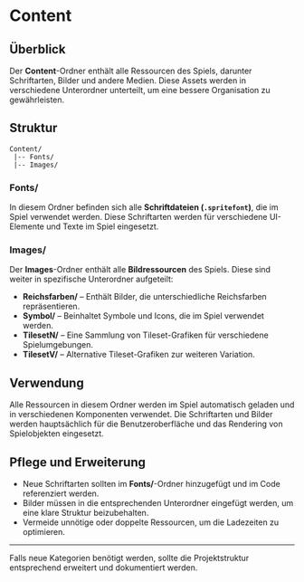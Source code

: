 ﻿# Content

## Überblick
Der **Content**-Ordner enthält alle Ressourcen des Spiels, darunter Schriftarten, Bilder und andere Medien. Diese Assets werden in verschiedene Unterordner unterteilt, um eine bessere Organisation zu gewährleisten.

## Struktur

```
Content/
 |-- Fonts/
 |-- Images/
```

### **Fonts/**
In diesem Ordner befinden sich alle **Schriftdateien (`.spritefont`)**, die im Spiel verwendet werden. Diese Schriftarten werden für verschiedene UI-Elemente und Texte im Spiel eingesetzt.

### **Images/**
Der **Images**-Ordner enthält alle **Bildressourcen** des Spiels. Diese sind weiter in spezifische Unterordner aufgeteilt:

- **Reichsfarben/** – Enthält Bilder, die unterschiedliche Reichsfarben repräsentieren.
- **Symbol/** – Beinhaltet Symbole und Icons, die im Spiel verwendet werden.
- **TilesetN/** – Eine Sammlung von Tileset-Grafiken für verschiedene Spielumgebungen.
- **TilesetV/** – Alternative Tileset-Grafiken zur weiteren Variation.

## Verwendung
Alle Ressourcen in diesem Ordner werden im Spiel automatisch geladen und in verschiedenen Komponenten verwendet. Die Schriftarten und Bilder werden hauptsächlich für die Benutzeroberfläche und das Rendering von Spielobjekten eingesetzt.

## Pflege und Erweiterung
- Neue Schriftarten sollten im **Fonts/**-Ordner hinzugefügt und im Code referenziert werden.
- Bilder müssen in die entsprechenden Unterordner eingefügt werden, um eine klare Struktur beizubehalten.
- Vermeide unnötige oder doppelte Ressourcen, um die Ladezeiten zu optimieren.

---
Falls neue Kategorien benötigt werden, sollte die Projektstruktur entsprechend erweitert und dokumentiert werden.

